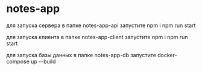 # notes-app
для запуска сервера в папке notes-app-api запустите 
  npm i
  npm run start

для запуска клиента в папке notes-app-client запустите
  npm i
  npm run start
  
для запуска базы данных в папке notes-app-db запустите
  docker-compose up --build
